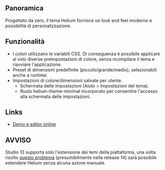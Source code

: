 ## Panoramica
Progettato da zero, il tema Helium fornisce un look and feel moderno e possibilità di personalizzazione.

## Funzionalità

- I colori utilizzano le variabili CSS. Di conseguenza è possibile applicare al volo diverse preimpostazioni di colore, senza ricompilare il tema e riavviare l'applicazione.
- Preset di dimensioni predefinite (piccolo/grande/medio), selezionabili anche a runtime.
- Impostazioni di colore/dimensioni salvate per utente.
    - Schermata delle impostazioni (Aiuto > Impostazioni del tema).
    - Ruolo helium-theme-minimal incorporato per consentire l'accesso alla schermata delle impostazioni.

## Links
- [Demo e editor online](https://demo10.cuba-platform.com/helium-editor/)

## AVVISO
Studio 13 supporta solo l'estensione dei temi della piattaforma, una volta risolto [questo problema](https://youtrack.cuba-platform.com/issue/STUDIO-4474) (presumibilmente nella release 14) sarà possibile estendere Helium senza alcuna azione manuale.